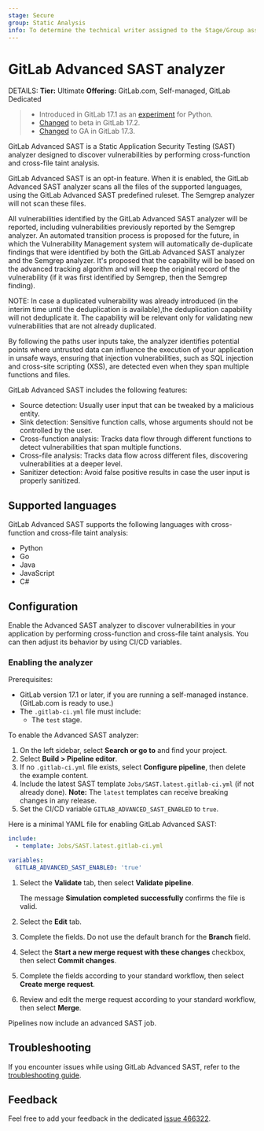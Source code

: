 ```yaml
---
stage: Secure
group: Static Analysis
info: To determine the technical writer assigned to the Stage/Group associated with this page, see https://handbook.gitlab.com/handbook/product/ux/technical-writing/#assignments
---
```


# GitLab Advanced SAST analyzer

DETAILS:
**Tier:** Ultimate
**Offering:** GitLab.com, Self-managed, GitLab Dedicated

> - Introduced in GitLab 17.1 as an [experiment](../../../policy/experiment-beta-support.md) for Python.
> - [Changed](https://gitlab.com/gitlab-org/gitlab/-/issues/461859) to beta in GitLab 17.2.
> - [Changed](https://gitlab.com/gitlab-org/gitlab/-/issues/474094) to GA in GitLab 17.3.

GitLab Advanced SAST is a Static Application Security Testing (SAST) analyzer
designed to discover vulnerabilities by performing cross-function and cross-file taint analysis.

GitLab Advanced SAST is an opt-in feature.
When it is enabled, the GitLab Advanced SAST analyzer scans all the files of the supported languages,
using the GitLab Advanced SAST predefined ruleset.
The Semgrep analyzer will not scan these files.

All vulnerabilities identified by the GitLab Advanced SAST analyzer will be reported,
including vulnerabilities previously reported by the Semgrep analyzer.
An automated transition process is proposed for the future,
in which the Vulnerability Management system will automatically de-duplicate findings
that were identified by both the GitLab Advanced SAST analyzer and the Semgrep analyzer.
It's proposed that the capability will be based on the advanced tracking algorithm
and will keep the original record of the vulnerability
(if it was first identified by Semgrep, then the Semgrep finding).

NOTE:
In case a duplicated vulnerability was already introduced (in the interim time until the deduplication is available),the deduplication capability will not deduplicate it. The capability will be relevant only for validating new vulnerabilities that are not already duplicated.

By following the paths user inputs take, the analyzer identifies potential points
where untrusted data can influence the execution of your application in unsafe ways,
ensuring that injection vulnerabilities, such as SQL injection and cross-site scripting (XSS),
are detected even when they span multiple functions and files.

GitLab Advanced SAST includes the following features:

- Source detection: Usually user input that can be tweaked by a malicious entity.
- Sink detection: Sensitive function calls, whose arguments should not be controlled by the user.
- Cross-function analysis: Tracks data flow through different functions to detect vulnerabilities that span multiple functions.
- Cross-file analysis: Tracks data flow across different files, discovering vulnerabilities at a deeper level.
- Sanitizer detection: Avoid false positive results in case the user input is properly sanitized.

## Supported languages

GitLab Advanced SAST supports the following languages with cross-function and cross-file taint analysis:

- Python
- Go
- Java
- JavaScript
- C#

## Configuration

Enable the Advanced SAST analyzer to discover vulnerabilities in your application by performing
cross-function and cross-file taint analysis. You can then adjust its behavior by using CI/CD
variables.

### Enabling the analyzer

Prerequisites:

- GitLab version 17.1 or later, if you are running a self-managed instance. (GitLab.com is ready to use.)
- The `.gitlab-ci.yml` file must include:
  - The `test` stage.

To enable the Advanced SAST analyzer:

1. On the left sidebar, select **Search or go to** and find your project.
1. Select **Build > Pipeline editor**.
1. If no `.gitlab-ci.yml` file exists, select **Configure pipeline**, then delete the example
   content.
1. Include the latest SAST template `Jobs/SAST.latest.gitlab-ci.yml` (if not already done).
   **Note:** The `latest` templates can receive breaking changes in any release.
1. Set the CI/CD variable `GITLAB_ADVANCED_SAST_ENABLED` to `true`.

Here is a minimal YAML file for enabling GitLab Advanced SAST:

  ```yaml
  include:
    - template: Jobs/SAST.latest.gitlab-ci.yml

  variables:
    GITLAB_ADVANCED_SAST_ENABLED: 'true'
  ```

1. Select the **Validate** tab, then select **Validate pipeline**.

   The message **Simulation completed successfully** confirms the file is valid.
1. Select the **Edit** tab.
1. Complete the fields. Do not use the default branch for the **Branch** field.
1. Select the **Start a new merge request with these changes** checkbox, then select **Commit
   changes**.
1. Complete the fields according to your standard workflow, then select **Create
   merge request**.
1. Review and edit the merge request according to your standard workflow, then select **Merge**.

Pipelines now include an advanced SAST job.

## Troubleshooting

If you encounter issues while using GitLab Advanced SAST, refer to the [troubleshooting guide](troubleshooting.md).

## Feedback

Feel free to add your feedback in the dedicated [issue 466322](https://gitlab.com/gitlab-org/gitlab/-/issues/466322).
